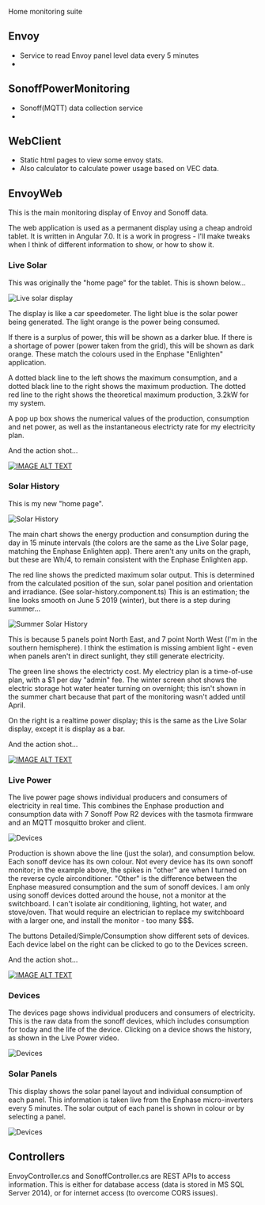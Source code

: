 Home monitoring suite

## Envoy
  * Service to read Envoy panel level data every 5 minutes
  * 
## SonoffPowerMonitoring
  * Sonoff(MQTT) data collection service
  * 
## WebClient
  * Static html pages to view some envoy stats.
  * Also calculator to calculate power usage based on VEC data.

## EnvoyWeb
This is the main monitoring display of Envoy and Sonoff data.

The web application is used as a permanent display using a cheap android tablet.  It is written in Angular 7.0.  It is a work in progress - I'll make tweaks when I think of different information to show, or how to show it.

### Live Solar
This was originally the "home page" for the tablet.  This is shown below...

![Live solar display](bin/live-solar.png)

The display is like a car speedometer.  The light blue is the solar power being generated.  The light orange is the power being consumed.

If there is a surplus of power, this will be shown as a darker blue.  If there is a shortage of power (power taken from the grid), this will be shown as dark orange.  These match the colours used in the Enphase "Enlighten" application.

A dotted black line to the left shows the maximum consumption, and a dotted black line to the right shows the maximum production.  The dotted red line to the right shows the theoretical maximum production, 3.2kW for my system.

A pop up box shows the numerical values of the production, consumption and net power, as well as the instantaneous electricty rate for my electricity plan.

And the action shot...

[![IMAGE ALT TEXT](http://img.youtube.com/vi/BOVs4UErncs/0.jpg)](http://www.youtube.com/watch?v=BOVs4UErncs "Live Solar")

### Solar History

This is my new "home page".  

![Solar History](bin/history.png)


The main chart shows the energy production and consumption during the day in 15 minute intervals (the colors are the same as the Live Solar page, matching the Enphase Enlighten app).  There aren't any units on the graph, but these are Wh/4, to remain consistent with the Enphase Enlighten  app.

The red line shows the predicted maximum solar output.  This is determined from the calculated position of the sun, solar panel position and orientation and irradiance.  (See solar-history.component.ts)  This is an estimation; the line looks smooth on June 5 2019 (winter), but there is a step during summer...

![Summer Solar History](bin/history-summer.png)

This is because 5 panels point North East, and 7 point North West (I'm in the southern hemisphere).  I think the estimation is missing ambient light - even when panels aren't in direct sunlight, they still generate electricity.

The green line shows the electricty cost.  My electricy plan is a time-of-use plan, with a $1 per day "admin" fee.  The winter screen shot shows the electric storage hot water heater turning on overnight; this isn't shown in the summer chart because that part of the monitoring wasn't added until April.

On the right is a realtime power display; this is the same as the Live Solar display, except it is display as a bar.


And the action shot...

[![IMAGE ALT TEXT](http://img.youtube.com/vi/G5puAl1HsYM/0.jpg)](http://www.youtube.com/watch?v=G5puAl1HsYM "Solar History")


### Live Power

The live power page shows individual producers and consumers of electricity in real time.  This combines the Enphase production and consumption data with 7 Sonoff Pow R2 devices with the tasmota firmware and an MQTT mosquitto broker and client.

![Devices](bin/live-power.png)

Production is shown above the line (just the solar), and consumption below.  Each sonoff device has its own colour.  Not every device has its own sonoff monitor; in the example above, the spikes in "other" are when I turned on the reverse cycle airconditioner.  "Other" is the difference between the Enphase measured consumption and the sum of sonoff devices.  I am only using sonoff devices dotted around the house, not a monitor at the switchboard.  I can't isolate air conditioning, lighting, hot water, and stove/oven.  That would require an electrician to replace my switchboard with a larger one, and install the monitor - too many $$$.

The buttons Detailed/Simple/Consumption show different sets of devices.  Each device label on the right can be clicked to go to the Devices screen.

And the action shot...

[![IMAGE ALT TEXT](http://img.youtube.com/vi/idZ3jM1qPf0/0.jpg)](http://www.youtube.com/watch?v=idZ3jM1qPf0 "Live Power")

### Devices

The devices page shows individual producers and consumers of electricity.  This is the raw data from the sonoff devices, which includes consumption for today and the life of the device.  Clicking on a device shows the history, as shown in the Live Power video.

![Devices](bin/devices.png)

### Solar Panels

This display shows the solar panel layout and individual consumption of each panel.  This information is taken live from the Enphase micro-inverters every 5 minutes.  The solar output of each panel is shown in colour or by selecting a panel.

![Devices](bin/panels.png)

## Controllers

EnvoyController.cs and SonoffController.cs are REST APIs to access information.  This is either for database access (data is stored in MS SQL Server 2014), or for internet access (to overcome CORS issues).
